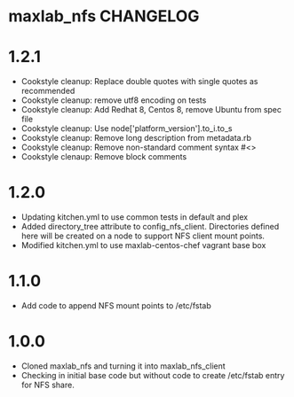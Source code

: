 # maxlab_nfs CHANGELOG

# 1.2.1

* Cookstyle cleanup: Replace double quotes with single quotes as recommended
* Cookstyle cleanup: remove utf8 encoding on tests
* Cookstyle cleanup: Add Redhat 8, Centos 8, remove Ubuntu from spec file
* Cookstyle cleanup: Use node['platform_version'].to_i.to_s
* Cookstyle cleanup: Remove long description from metadata.rb
* Cookstyle cleanup: Remove non-standard comment syntax #<>
* Cookstyle clenaup: Remove block comments

# 1.2.0

* Updating kitchen.yml to use common tests in default and plex
* Added directory_tree attribute to config_nfs_client.  Directories defined here will be created on a node to support NFS client mount points.
* Modified kitchen.yml to use maxlab-centos-chef vagrant base box

# 1.1.0

* Add code to append NFS mount points to /etc/fstab

# 1.0.0

* Cloned maxlab_nfs and turning it into maxlab_nfs_client
* Checking in initial base code but without code to create /etc/fstab entry for NFS share.
